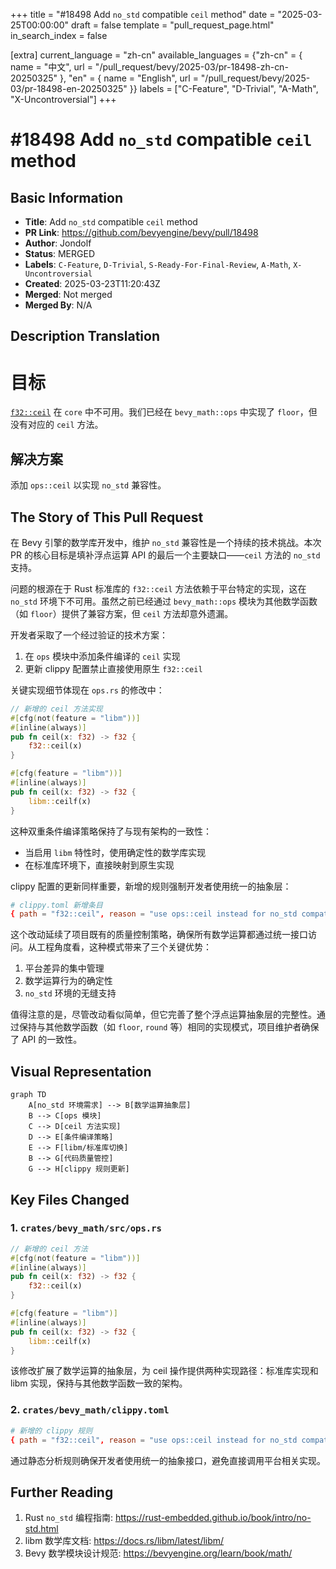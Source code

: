 +++
title = "#18498 Add `no_std` compatible `ceil` method"
date = "2025-03-25T00:00:00"
draft = false
template = "pull_request_page.html"
in_search_index = false

[extra]
current_language = "zh-cn"
available_languages = {"zh-cn" = { name = "中文", url = "/pull_request/bevy/2025-03/pr-18498-zh-cn-20250325" }, "en" = { name = "English", url = "/pull_request/bevy/2025-03/pr-18498-en-20250325" }}
labels = ["C-Feature", "D-Trivial", "A-Math", "X-Uncontroversial"]
+++

# #18498 Add `no_std` compatible `ceil` method

## Basic Information
- **Title**: Add `no_std` compatible `ceil` method
- **PR Link**: https://github.com/bevyengine/bevy/pull/18498
- **Author**: Jondolf
- **Status**: MERGED
- **Labels**: `C-Feature`, `D-Trivial`, `S-Ready-For-Final-Review`, `A-Math`, `X-Uncontroversial`
- **Created**: 2025-03-23T11:20:43Z
- **Merged**: Not merged
- **Merged By**: N/A

## Description Translation
# 目标

[`f32::ceil`](https://doc.rust-lang.org/std/primitive.f32.html#method.ceil) 在 `core` 中不可用。我们已经在 `bevy_math::ops` 中实现了 `floor`，但没有对应的 `ceil` 方法。

## 解决方案

添加 `ops::ceil` 以实现 `no_std` 兼容性。

## The Story of This Pull Request

在 Bevy 引擎的数学库开发中，维护 `no_std` 兼容性是一个持续的技术挑战。本次 PR 的核心目标是填补浮点运算 API 的最后一个主要缺口——`ceil` 方法的 `no_std` 支持。

问题的根源在于 Rust 标准库的 `f32::ceil` 方法依赖于平台特定的实现，这在 `no_std` 环境下不可用。虽然之前已经通过 `bevy_math::ops` 模块为其他数学函数（如 `floor`）提供了兼容方案，但 `ceil` 方法却意外遗漏。

开发者采取了一个经过验证的技术方案：
1. 在 `ops` 模块中添加条件编译的 `ceil` 实现
2. 更新 clippy 配置禁止直接使用原生 `f32::ceil`

关键实现细节体现在 `ops.rs` 的修改中：

```rust
// 新增的 ceil 方法实现
#[cfg(not(feature = "libm"))]
#[inline(always)]
pub fn ceil(x: f32) -> f32 {
    f32::ceil(x)
}

#[cfg(feature = "libm"))]
#[inline(always)]
pub fn ceil(x: f32) -> f32 {
    libm::ceilf(x)
}
```

这种双重条件编译策略保持了与现有架构的一致性：
- 当启用 `libm` 特性时，使用确定性的数学库实现
- 在标准库环境下，直接映射到原生实现

clippy 配置的更新同样重要，新增的规则强制开发者使用统一的抽象层：

```toml
# clippy.toml 新增条目
{ path = "f32::ceil", reason = "use ops::ceil instead for no_std compatibility" }
```

这个改动延续了项目既有的质量控制策略，确保所有数学运算都通过统一接口访问。从工程角度看，这种模式带来了三个关键优势：
1. 平台差异的集中管理
2. 数学运算行为的确定性
3. `no_std` 环境的无缝支持

值得注意的是，尽管改动看似简单，但它完善了整个浮点运算抽象层的完整性。通过保持与其他数学函数（如 `floor`, `round` 等）相同的实现模式，项目维护者确保了 API 的一致性。

## Visual Representation

```mermaid
graph TD
    A[no_std 环境需求] --> B[数学运算抽象层]
    B --> C[ops 模块]
    C --> D[ceil 方法实现]
    D --> E[条件编译策略]
    E --> F[libm/标准库切换]
    B --> G[代码质量管控]
    G --> H[clippy 规则更新]
```

## Key Files Changed

### 1. `crates/bevy_math/src/ops.rs`
```rust
// 新增的 ceil 方法
#[cfg(not(feature = "libm"))]
#[inline(always)]
pub fn ceil(x: f32) -> f32 {
    f32::ceil(x)
}

#[cfg(feature = "libm")]
#[inline(always)]
pub fn ceil(x: f32) -> f32 {
    libm::ceilf(x)
}
```
该修改扩展了数学运算的抽象层，为 ceil 操作提供两种实现路径：标准库实现和 libm 实现，保持与其他数学函数一致的架构。

### 2. `crates/bevy_math/clippy.toml`
```toml
# 新增的 clippy 规则
{ path = "f32::ceil", reason = "use ops::ceil instead for no_std compatibility" }
```
通过静态分析规则确保开发者使用统一的抽象接口，避免直接调用平台相关实现。

## Further Reading

1. Rust `no_std` 编程指南: https://rust-embedded.github.io/book/intro/no-std.html
2. libm 数学库文档: https://docs.rs/libm/latest/libm/
3. Bevy 数学模块设计规范: https://bevyengine.org/learn/book/math/